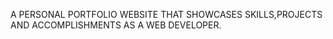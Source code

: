 A PERSONAL PORTFOLIO WEBSITE THAT SHOWCASES SKILLS,PROJECTS AND ACCOMPLISHMENTS AS A WEB DEVELOPER.
